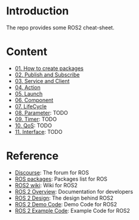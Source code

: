 # Introduction

The repo provides some ROS2 cheat-sheet.

# Content

* [01. How to create packages](01.Packages)
* [02. Publish and Subscribe](02.PublishSubscribe)
* [03. Service and Client](03.ServiceClient)
* [04. Action](04.Action)
* [05. Launch](05.Launch)
* [06. Component](06.Component)
* [07. LifeCycle](07.LifeCycle)
* [08. Parameter](08.Parameter): TODO
* [09. Timer](09.Timer): TODO
* [10. QoS](10.QoS): TODO
* [11. Interface](11.Interface): TODO

# Reference

* [Discourse](https://discourse.ros.org/): The forum for ROS
* [ROS packages](https://index.ros.org/packages/): Packages list for ROS
* [ROS2 wiki](https://index.ros.org/doc/ros2/): Wiki for ROS2
* [ROS 2 Overview](http://docs.ros2.org/dashing/): Documentation for developers
* [ROS 2 Design](https://design.ros2.org/): The design behind ROS2
* [ROS 2 Demo Code](https://github.com/ros2/demos): Demo Code for ROS2
* [ROS 2 Example Code](https://github.com/ros2/examples): Example Code for ROS2